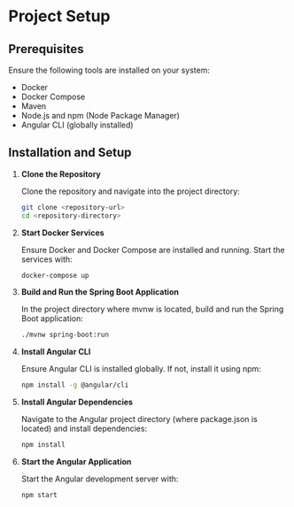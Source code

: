 # Project Setup

## Prerequisites

Ensure the following tools are installed on your system:

- Docker
- Docker Compose
- Maven
- Node.js and npm (Node Package Manager)
- Angular CLI (globally installed)

## Installation and Setup

1. **Clone the Repository**

   Clone the repository and navigate into the project directory:

   ```bash
   git clone <repository-url>
   cd <repository-directory>

2. **Start Docker Services**

   Ensure Docker and Docker Compose are installed and running. Start the services with:

   ```bash
   docker-compose up

3. **Build and Run the Spring Boot Application**

   In the project directory where mvnw is located, build and run the Spring Boot application:

   ```bash
   ./mvnw spring-boot:run

4. **Install Angular CLI**

   Ensure Angular CLI is installed globally. If not, install it using npm:

   ```bash
   npm install -g @angular/cli

5. **Install Angular Dependencies**

   Navigate to the Angular project directory (where package.json is located) and install dependencies:

   ```bash
   npm install

6. **Start the Angular Application**

   Start the Angular development server with:

   ```bash
   npm start
